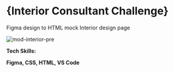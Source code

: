 <h1>{Interior Consultant Challenge}</h1>

Figma design to HTML mock Interior design page

![mod-interior-pre](https://user-images.githubusercontent.com/111642391/211056315-ae4c0372-cf00-4c6e-81e6-67ff8104bcc4.png)


<strong> Tech Skills: </strong>

<strong>Figma, CSS, HTML, VS Code</strong>

